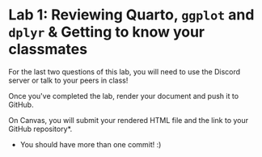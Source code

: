 # Lab 1:  Reviewing Quarto, `ggplot` and `dplyr` & Getting to know your classmates

For the last two questions of this lab, you will need to use the Discord server
or talk to your peers in class!

Once you've completed the lab, render your document and push it to GitHub.

On Canvas, you will submit your rendered HTML file and the link to your GitHub
repository*. 

* You should have more than one commit! :) 
